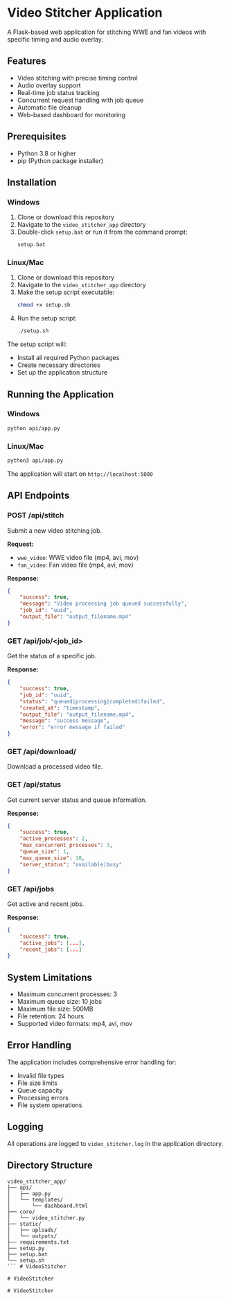 # Video Stitcher Application

A Flask-based web application for stitching WWE and fan videos with specific timing and audio overlay.

## Features

- Video stitching with precise timing control
- Audio overlay support
- Real-time job status tracking
- Concurrent request handling with job queue
- Automatic file cleanup
- Web-based dashboard for monitoring

## Prerequisites

- Python 3.8 or higher
- pip (Python package installer)

## Installation

### Windows

1. Clone or download this repository
2. Navigate to the `video_stitcher_app` directory
3. Double-click `setup.bat` or run it from the command prompt:
   ```bash
   setup.bat
   ```

### Linux/Mac

1. Clone or download this repository
2. Navigate to the `video_stitcher_app` directory
3. Make the setup script executable:
   ```bash
   chmod +x setup.sh
   ```
4. Run the setup script:
   ```bash
   ./setup.sh
   ```

The setup script will:
- Install all required Python packages
- Create necessary directories
- Set up the application structure

## Running the Application

### Windows
```bash
python api/app.py
```

### Linux/Mac
```bash
python3 api/app.py
```

The application will start on `http://localhost:5000`

## API Endpoints

### POST /api/stitch
Submit a new video stitching job.

**Request:**
- `wwe_video`: WWE video file (mp4, avi, mov)
- `fan_video`: Fan video file (mp4, avi, mov)

**Response:**
```json
{
    "success": true,
    "message": "Video processing job queued successfully",
    "job_id": "uuid",
    "output_file": "output_filename.mp4"
}
```

### GET /api/job/<job_id>
Get the status of a specific job.

**Response:**
```json
{
    "success": true,
    "job_id": "uuid",
    "status": "queued|processing|completed|failed",
    "created_at": "timestamp",
    "output_file": "output_filename.mp4",
    "message": "success message",
    "error": "error message if failed"
}
```

### GET /api/download/<filename>
Download a processed video file.

### GET /api/status
Get current server status and queue information.

**Response:**
```json
{
    "success": true,
    "active_processes": 2,
    "max_concurrent_processes": 3,
    "queue_size": 1,
    "max_queue_size": 10,
    "server_status": "available|busy"
}
```

### GET /api/jobs
Get active and recent jobs.

**Response:**
```json
{
    "success": true,
    "active_jobs": [...],
    "recent_jobs": [...]
}
```

## System Limitations

- Maximum concurrent processes: 3
- Maximum queue size: 10 jobs
- Maximum file size: 500MB
- File retention: 24 hours
- Supported video formats: mp4, avi, mov

## Error Handling

The application includes comprehensive error handling for:
- Invalid file types
- File size limits
- Queue capacity
- Processing errors
- File system operations

## Logging

All operations are logged to `video_stitcher.log` in the application directory.

## Directory Structure

```
video_stitcher_app/
├── api/
│   ├── app.py
│   └── templates/
│       └── dashboard.html
├── core/
│   └── video_stitcher.py
├── static/
│   ├── uploads/
│   └── outputs/
├── requirements.txt
├── setup.py
├── setup.bat
└── setup.sh
``` #   V i d e o S t i t c h e r  
 #   V i d e o S t i t c h e r  
 #   V i d e o S t i t c h e r  
 